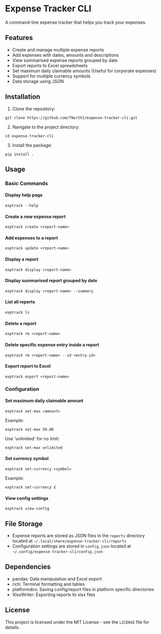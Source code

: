 # Expense Tracker CLI

A command-line expense tracker that helps you track your expenses.

## Features

- Create and manage multiple expense reports
- Add expenses with dates, amounts and descriptions
- View summarised expense reports grouped by date
- Export reports to Excel spreadsheets
- Set maximum daily claimable amounts (Useful for corporate expenses)
- Support for multiple currency symbols
- Data storage using JSON

## Installation

1. Clone the repository:

``git clone https://github.com/TNorth1/expense-tracker-cli.git``

2. Navigate to the project directory:

``cd expense-tracker-cli``

3. Install the package:

``pip install .``

## Usage

### Basic Commands

#### Display help page

``exptrack --help``

#### Create a new expense report

``exptrack create <report-name>``

#### Add expenses to a report

``exptrack update <report-name>``

#### Display a report

``exptrack display <report-name>``

#### Display summarised report grouped by date

``exptrack display <report-name> --summary``

#### List all reports

``exptrack ls``

#### Delete a report

``exptrack rm <report-name>``

#### Delete specific expense entry inside a report

``exptrack rm <report-name> --id <entry-id>``

#### Export report to Excel

``exptrack export <report-name>``

### Configuration

#### Set maximum daily claimable amount

``exptrack set-max <amount>``

Example:

``exptrack set-max 50.00``

Use 'unlimited' for no limit:

``exptrack set-max unlimited``

#### Set currency symbol

``exptrack set-currency <symbol>``

Example:

``exptrack set-currency £``

#### View config settings

``exptrack view-config``

## File Storage

* Expense reports are stored as JSON files in the `reports` directory located at `~/.local/share/expense-tracker-cli/reports`
* Configuration settings are stored in `config.json` located at `~/.config/expense-tracker-cli/config.json`

## Dependencies

- pandas: Data manipulation and Excel export
- rich: Terminal formatting and tables
- platformdirs: Saving config/report files in platform specific directories
- XlsxWriter: Exporting reports to xlsx files

## License

This project is licensed under the MIT License - see the `LICENSE` file for details.
